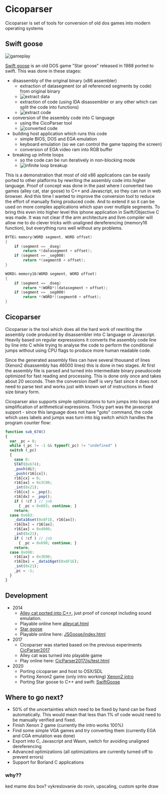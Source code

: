 # Cicoparser 

Cicoparser is set of tools for conversion of old dos games into modern operating systems

## Swift goose

![gameplay](swiftgoose.png)

[Swift goose](https://github.com/gabonator/Projects/tree/master/XenonResurrection/SwiftGoose) is an old DOS game "Star goose" released in 1988 ported to swift. This was done in these stages:
  - disassembly of the original binary (x86 assembler)
    - extraction of datasegment (or all referenced segments by code) from original binary 
    - ![extract data](extractdseg.png)
    - extraction of code (using IDA disassembler or any other which can split the code into functions)
    - ![extract code](ida.png)
  - conversion of the assembly code into C language 
    - using the CicoParser tool
    - ![converted code](converted.png)
  - building host application which runs this code
    - simple BIOS, DOS and EGA emulation
    - keyboard emulation (so we can control the game tapping the screen)
    - conversion of EGA video ram into RGB buffer
  - breaking up infinte loops
    - so the code can be run iteratively in non-blocking mode
    - ![infinite loop breakup](breakup.png)

This is a demonstration that most of old x86 applications can be easily ported to other platforms by rewriting the assembly code into higher language. Proof of concept was done in the past where I converted two games (alley cat, star goose) to C++ and Javascript, so they can run in web browser. 
And this time I wanted to improve the conversion tool to reduce the effort of manually fixing produced code. And to extend it so it can be used on more complex applications which span over mutliple segments. 
To bring this even into higher level this iphone application in Swift/Objective C was made. It was not clear if the arm architecture and llvm compiler will allow me to do clever tricks with unaligned dereferencing (memory16 function), but everything runs well without any problems.

```C
BYTE& memory(WORD segment, WORD offset)
{
    if (segment == _dseg)
        return *(datasegment + offset);
    if (segment == _seg000)
        return *(segment0 + offset);
}

WORD& memory16(WORD segment, WORD offset)
{
    if (segment == _dseg)
        return *(WORD*)(datasegment + offset);
    if (segment == _seg000)
        return *(WORD*)(segment0 + offset);
}
```

## Cicoparser

Cicoparser is the tool which does all the hard work of rewriting the assembly code produced by disassembler into C language or Javascript. Heavily based on regular expresssions it converts the assembly code line by line into C while trying to analyse the code to perform the conditional jumps without using CPU flags to produce more human readable code. 

Since the generated assembly files can have several thousand of lines (Xenon2 disassembly has 46000 lines) this is done in two stages. At first the assembly file is parsed and turned into intermediate binary pseudocode optimized for fast reading and processing. This is done only once and takes about 20 seconds. Then the conversion itself is very fast since it does not need to parse text and works just with known set of instructions in fixed size binary form.

Cicoparser also supports simple optimizations to turn jumps into loops and simplification of arithmetical expressions. Tricky part was the javascript support - since this language does not have "goto" command, the code which uses labels and jumps was turn into big switch which handles the program counter flow:

```javascript
function sub_674()
{
  var _pc = 0;
  while (_pc != -1 && typeof(_pc) != "undefined" )
  switch (_pc)
  {
    case 0:
    STAT(0x674);
    _push(di);
    _push(r16[cx]);
    r16[cx] = 0;
    r16[ax] = 0x3C00;
    _int(0x21);
    r16[cx] = _pop();
    r16[dx] = _pop();
    if ( !cf ) // jnb 
      { _pc = 0x683; continue; }
    return;
  case 0x683:
    _data16set(0x8F1E, r16[ax]);
    r16[bx] = r16[ax];
    r16[ax] = 0x4000;
    _int(0x21);
    if ( !cf ) // jnb 
      { _pc = 0x690; continue; }
    return;
  case 0x690:
    r16[ax] = 0x3E00;
    r16[bx] = _data16get(0x8F1E);
    _int(0x21);
    _pc = -1;
  }
}
```

## Development

- 2014 
  - [Alley cat ported into C++](https://github.com/gabonator/Work-in-progress/tree/master/DosGames/AlleyCat), just proof of concept including sound emulation.
  - Playable online here [alleycat.html](https://rawgit.valky.eu/gabonator/Work-in-progress/master/DosGames/AlleyCat/Javascript/alleycat.html)
  - [Star goose](https://github.com/gabonator/Work-in-progress/tree/master/DosGames/JsGoose)
  - Playable online here: [JSGoose/index.html](https://rawgit.valky.eu/gabonator/Work-in-progress/master/DosGames/JsGoose/index.html)
- 2017
  - Cicoparser was started based on the previous experiments [CicParser2017](https://github.com/gabonator/Work-in-progress/tree/master/DosGames/CicParser2017)
  - Alley cat was turned into playable game
  - Play online here: [CicParser2017/js/test.html](https://rawgit.valky.eu/gabonator/Work-in-progress/master/DosGames/CicParser2017/js/test.html)
- 2020
  - Porting cicoparser and host to OSX/SDL
  - Porting Xenon2 game (only intro working) [Xenon2 intro](https://github.com/gabonator/Projects/tree/master/XenonResurrection/Simulator)
  - Porting Star goose to C++ and swift: [SwiftGoose](https://github.com/gabonator/Projects/tree/master/XenonResurrection/SwiftGoose)

## Where to go next?

- 50% of the uncertainties which need to be fixed by hand can be fixed automatically. This would mean that less than 1% of code would need to be manually verified and fixed.
- Finish Xenon 2 game (currently the intro works 100%)
- Find some simple VGA games and try converting them (currently EGA and CGA emulation was done)
- Export into C, Javascript and Wasm, switch for avoiding unaligned dereferencing
- Advanced optimizations (all optimizations are currently turned off to prevent errors)
- Support for Borland C applications


### why??

ked mame dos box?
vykreslovanie do rovin, upscaling, custom sprite draw